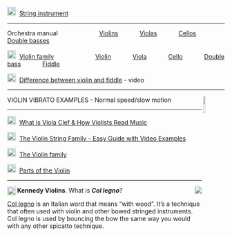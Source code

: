 <img src="https://www.wikipedia.org/static/favicon/wikipedia.ico" width="20" height="20" />&nbsp;
[String instrument](https://en.wikipedia.org/wiki/String_instrument)

---

Orchestra manual
&emsp;&emsp;&emsp;
&emsp;&emsp;&emsp;
[Violins](https://andrewhugill.com/OrchestraManual/violins.html)
&emsp;&emsp;&emsp;
[Violas](https://andrewhugill.com/OrchestraManual/violas.html)
&emsp;&emsp;&emsp;
[Cellos](https://andrewhugill.com/OrchestraManual/cellos.html)
&emsp;&emsp;&emsp;
[Double basses](https://andrewhugill.com/OrchestraManual/basses.html)

<img src="https://www.wikipedia.org/static/favicon/wikipedia.ico" width="20" height="20" />&nbsp;
[Violin family](https://en.wikipedia.org/wiki/Violin_family)
&emsp;&emsp;&emsp;
&emsp;&emsp;&emsp;
[Violin](https://en.wikipedia.org/wiki/Violin)
&emsp;&emsp;&emsp;
[Viola](https://en.wikipedia.org/wiki/Viola)
&emsp;&emsp;&emsp;
[Cello](https://en.wikipedia.org/wiki/Cello)
&emsp;&emsp;&emsp;
[Double bass](https://en.wikipedia.org/wiki/Double_bass)
&emsp;&emsp;&emsp;
[Fiddle](https://en.wikipedia.org/wiki/Fiddle)

<img src="https://static.xx.fbcdn.net/rsrc.php/yb/r/hLRJ1GG_y0J.ico" width="20" height="20" />&nbsp;
[Difference between violin and fiddle](https://www.facebook.com/SteveSmithMusicSite/videos/335015492437710/?app=fbl) - video

---
[<img src="https://img.youtube.com/vi/R0tFpfpl0b0/maxresdefault.jpg" width=10% height=10% align="right">](https://youtu.be/R0tFpfpl0b0)

VIOLIN VIBRATO EXAMPLES - Normal speed/slow motion

---
<img src="https://violinspiration.com/wp-content/uploads/2018/06/cropped-violin-33610_640-32x32.png" width="20" height="20" />&nbsp;
[What is Viola Clef & How Violists Read Music](https://violinspiration.com/viola-clef/)

<img src="https://violinspiration.com/wp-content/uploads/2018/06/cropped-violin-33610_640-32x32.png" width="20" height="20" />&nbsp;
[The Violin String Family - Easy Guide with Video Examples](https://violinspiration.com/the-violin-family/)

<img src="https://www.britannica.com/favicon.png" width="20" height="20" />&nbsp;
[The Violin family](https://www.britannica.com/art/stringed-instrument/The-violin-family)

<img src="https://www.get-tuned.com/favicon.ico" width="20" height="20" />&nbsp;
[Parts of the Violin](https://www.get-tuned.com/parts-of-the-violin.php)

---


[<img src="https://www.youtube.com/s/desktop/7ea5dfab/img/favicon_32x32.png" align="right">](https://youtu.be/XRCbFHquBoM)

<img src="https://yt3.googleusercontent.com/ytc/APkrFKY4K-AUYwieDAYjNVb--lL_xNjuvOeOHkbUatInxHE=s176-c-k-c0x00ffffff-no-rj" width="20" height="20" align="left" />

**Kennedy Violins**. What is _**Col legno**_?

[Col legno](https://en.wikipedia.org/wiki/Col_legno) is an Italian word that means “with wood”.  It’s a technique that often used with violin and other bowed stringed instruments. Col legno is used by bouncing the bow the same way you would with any other spicatto technique.  
